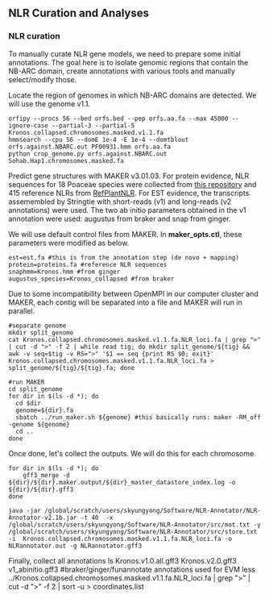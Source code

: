 ## NLR Curation and Analyses

### NLR curation

To manually curate NLR gene models, we need to prepare some initial annotations. The goal here is to isolate genomic regions that contain the NB-ARC domain, create annotations with various tools and manually select/modify those. 

Locate the region of genomes in which NB-ARC domains are detected. We will use the genome v1.1. 
```
orfipy --procs 56 --bed orfs.bed --pep orfs.aa.fa --max 45000 --ignore-case --partial-3 --partial-5 Kronos.collapsed.chromosomes.masked.v1.1.fa
hmmsearch --cpu 56 --domE 1e-4 -E 1e-4 --domtblout orfs.against.NBARC.out PF00931.hmm orfs.aa.fa
python crop_genome.py orfs.against.NBARC.out Sohab.Hap1.chromosomes.masked.fa
```

Predict gene structures with MAKER v3.01.03. For protein evidence, NLR sequences for 18 Poaceae species were collected from [this repository](https://zenodo.org/records/13627395) and 415 reference NLRs from [RefPlantNLR](https://zenodo.org/records/3936022). For EST evidence, the transcripts assemembled by Stringtie with short-reads (v1) and long-reads (v2 annotations) were used. The two ab initio parameters obtained in the v1 annotation were used: augustus from braker and snap from ginger. 

We will use default control files from MAKER. In **maker_opts.ctl**, these parameters were modified as below. 
```
est=est.fa #this is from the annotation step (de novo + mapping)
protein=proteins.fa #reference NLR sequences
snaphmm=Kronos.hmm #from ginger 
augustus_species=Kronos_collapsed #from braker
```

Due to some incompatibility between OpenMPI in our computer cluster and MAKER, each contig will be separated into a file and MAKER will run in parallel. 
```
#separate genome
mkdir split_genome
cat Kronos.collapsed.chromosomes.masked.v1.1.fa.NLR_loci.fa | grep ">" | cut -d ">" -f 2 | while read tig; do mkdir split_genome/${tig} && awk -v seq=$tig -v RS=">" '$1 == seq {print RS $0; exit}' Kronos.collapsed.chromosomes.masked.v1.1.fa.NLR_loci.fa > split_genome/${tig}/${tig}.fa; done

#run MAKER
cd split_genome
for dir in $(ls -d *); do
  cd $dir
  genome=${dir}.fa
  sbatch ../run_maker.sh ${genome} #this basically runs: maker -RM_off -genome ${genome}
  cd ..
done
```

Once done, let's collect the outputs. We will do this for each chromosome. 
```
for dir in $(ls -d *); do 
    gff3_merge -d ${dir}/${dir}.maker.output/${dir}_master_datastore_index.log -o ${dir}/${dir}.gff3
done
```
```
java -jar /global/scratch/users/skyungyong/Software/NLR-Annotator/NLR-Annotator-v2.1b.jar -t 40  -x /global/scratch/users/skyungyong/Software/NLR-Annotator/src/mot.txt -y /global/scratch/users/skyungyong/Software/NLR-Annotator/src/store.txt -i  Kronos.collapsed.chromosomes.masked.v1.1.fa.NLR_loci.fa -o NLRannotator.out -g NLRannotator.gff3
```

Finally, collect all annotations
ls
Kronos.v1.0.all.gff3  Kronos.v2.0.gff3  v1_abinitio.gff3 #braker/ginger/funannotate annotations used for EVM
less ../Kronos.collapsed.chromosomes.masked.v1.1.fa.NLR_loci.fa | grep ">" | cut -d ">" -f 2 | sort -u > coordinates.list
